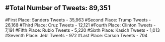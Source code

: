 #Total Number of Tweets: 89,351 
---
#First Place: Sanders Tweets - 35,963
#Second Place: Trump Tweets - 26,168
#Third Place: Cruz Tweets - 12,121
#Fourth Place: Clinton Tweets - 7,191
#Fifth Place: Rubio Tweets - 5,220
#Sixth Place: Kasich Tweets - 1,013
#Seventh Place: Jeb! Tweets - 972
#Last Place: Carson Tweets - 704
